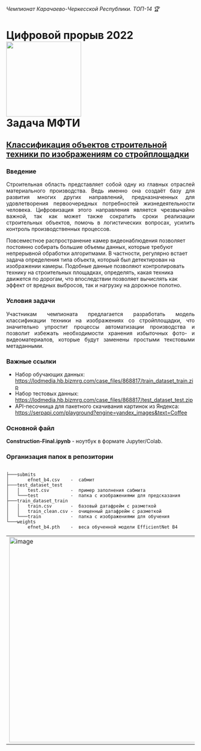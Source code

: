 ###### Чемпионат Карачаево-Черкесской Республики. ТОП-14  🏆  


# **Цифровой прорыв 2022** <img src="https://hacks-ai.ru/_next/image?url=%2Fassets%2Flogos%2Flogo-horizontal.png&w=600&q=75" width="200"><br> **Задача МФТИ**

##  [Классификация объектов строительной техники по изображениям со стройплощадки](https://hacks-ai.ru/championships/758295)

### Введение

<p align="justify"> Строительная область представляет собой одну из главных отраслей материального производства. Ведь именно она создаёт базу для развития многих других направлений, предназначенных для удовлетворения первоочередных потребностей жизнедеятельности человека. Цифровизация этого направления является чрезвычайно важной, так как может также сократить сроки реализации строительных объектов, помочь в логистических вопросах, усилить контроль производственных процессов.

Повсеместное распространение камер видеонаблюдения позволяет постоянно собирать большие объемы данных, которые требуют непрерывной обработки алгоритмами. В частности, регулярно встает задача определения типа объекта, который был детектирован на изображении камеры. Подобные данные позволяют контролировать технику на строительных площадках, определять, какая техника движется по дорогам, что впоследствии позволяет вычислять как эффект от вредных выбросов, так и нагрузку на дорожное полотно.</p>

### Условия задачи

<p align="justify"> Участникам чемпионата предлагается разработать модель классификации техники на изображениях со стройплощадки, что значительно упростит процессы автоматизации производства и позволит избежать необходимости хранения избыточных фото- и видеоматериалов, которые будут заменены простыми текстовыми метаданными.

### Важные ссылки


* Набор обучающих данных: https://lodmedia.hb.bizmrg.com/case_files/868817/train_dataset_train.zip
* Набор тестовых данных: https://lodmedia.hb.bizmrg.com/case_files/868817/test_dataset_test.zip
* API-песочница для пакетного скачивания картинок из Яндекса: https://serpapi.com/playground?engine=yandex_images&text=Coffee 


### Основной файл
<p><b>Construction-Final.ipynb</b> - ноутбук в формате Jupyter/Colab.</p> 


### Организация папок в репозитории
```shell

├───submits
│       efnet_b4.csv    -  сабмит
├───test_dataset_test                          
│   │   test.csv        -  пример заполнения сабмита
│   └───test            -  папка с изображениями для предсказания
├───train_dataset_train
│   │   train.csv       -  базовый датафрейм с разметкой
│   │   train_clean.csv -  очищенный датафрейм с разметкой
│   └───train           -  папка с изображениями для обучения
└───weights 
        efnet_b4.pth    -  веса обученной модели EfficientNet B4
```

<table>
<tr>
<td><img width="548" alt="image" src="https://user-images.githubusercontent.com/44007858/197881242-cab2a34b-f3fb-4762-93b2-96aa6413807c.png"></td>
<td><img width="549" alt="image" src="https://user-images.githubusercontent.com/44007858/197881377-ec796174-3531-4f31-a647-efb7ed7cb7a8.png"></td>
</tr>
</table>


